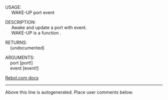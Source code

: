 USAGE:  
&nbsp;&nbsp;&nbsp;&nbsp;&nbsp;WAKE-UP&nbsp;port&nbsp;event&nbsp;  
  
DESCRIPTION:  
&nbsp;&nbsp;&nbsp;&nbsp;&nbsp;Awake&nbsp;and&nbsp;update&nbsp;a&nbsp;port&nbsp;with&nbsp;event.  
&nbsp;&nbsp;&nbsp;&nbsp;&nbsp;WAKE-UP&nbsp;is&nbsp;a&nbsp;function&nbsp;.  
  
RETURNS:  
&nbsp;&nbsp;&nbsp;&nbsp;(undocumented)  
  
ARGUMENTS:  
&nbsp;&nbsp;&nbsp;&nbsp;port&nbsp;[port!]  
&nbsp;&nbsp;&nbsp;&nbsp;event&nbsp;[event!]  

[Rebol.com docs](http://www.rebol.com/r3/docs/functions/wake-up.html)
___
Above this line is autogenerated. Place user comments below.